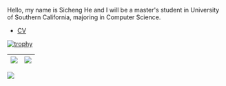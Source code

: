 Hello, my name is Sicheng He and I will be a master's student in University of Southern California, majoring in Computer Science.

- [CV](https://hesic73.github.io/assets/resume.pdf)




[![trophy](https://github-profile-trophy.vercel.app/?username=hesic73)](https://github.com/hesic73)

| <img align="center" src="https://github-readme-stats.vercel.app/api?username=hesic73&show_icons=true&hide_border=true" /> | <img align="center" style="padding=0;" src="https://github-readme-stats.quantumlytangled.vercel.app/api/top-langs/?username=hesic73&layout=compact&show_icons=true&hide_border=true&icon_color=f0f0f000&count_private=true" /> |
| ------------------------------------------------------------ | ------------------------------------------------------------ |

![](https://komarev.com/ghpvc/?username=hesic73&color=brightgreen)
